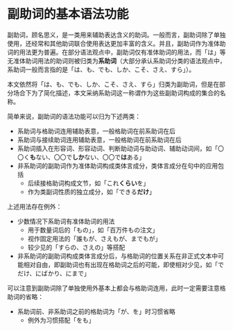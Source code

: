 # 副助词的基本语法功能

副助词，顾名思义，是一类用来辅助表达含义的助词。一般而言，副助词除了单独使用，还经常和其他助词联合使用表达更加丰富的含义。并且，副助词作为准体助词的用法更为普遍。在部分语法观点中，副助词仅有准体助词的用法，而「は」等无准体助词用法的助词则被归类为**系助词**（大部分承认系助词分类的语法观点中，系助词一般而言指的是「は、も、でも、しか、こそ、さえ、すら」）。

本文依然将「は、も、でも、しか、こそ、さえ、すら」归类为副助词，但是在部分场合下为了简化描述，本文采纳系助词这一称谓作为这些副助词构成的集合的名称。

简单来说，副助词的语法功能可以归为下述两类：

- 系助词与格助词连用辅助表意，一般格助词在前系助词在后
- 系助词与接续助词连用辅助表意，一般格助词在前系助词在后
- 系助词插入在形容词、形容动词、判断助动词与助动词、辅助动词间，如「〇〇く**も**ない、〇〇で**しか**ない、〇〇で**は**ある」
- 非系助词的副助词作为准体助词构成类体言成分，类体言成分在句中的应用包括
    - 后续接格助词构成文节，如「これ**くらい**を」
    - 作为类副词性质的独立成分，如「できる**だけ**」

上述用法存在例外：

- 少数情况下系助词有准体助词的用法
    - 用于数量词后的「もの」，如「百万件もの注文」
    - 视作固定用法的「誰もが、さえもが、までもが」
    - 较少见的「すらの、さえの」等搭配
- 非系助词的副助词构成类体言成分后，与格助词的位置关系在非正式文本中可能相对自由，即副助词也有出现在格助词之后的可能，即使相对少见，如「でだけ、にばかり、にまで」

可以注意到副助词除了单独使用外基本上都会与格助词连用，此时一定需要注意格助词的省略：

- 系助词前、非系助词之前的格助词为「が、を」时习惯省略
    - 例外为习惯搭配「をも」
